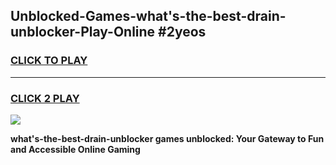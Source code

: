 
## Unblocked-Games-what's-the-best-drain-unblocker-Play-Online #2yeos
<h3>
<a href="https://news.freeplayer.one?title=what's-the-best-drain-unblocker&ref=3">CLICK TO PLAY</a></h3>
<hr>

<h3>
<a href="https://news.freeplayer.one?title=what's-the-best-drain-unblocker&ref=3">CLICK 2 PLAY</a>
  
</h3>

<a href="https://news.freeplayer.one?title=what's-the-best-drain-unblocker&ref=3"><img src="https://clearcache.store/games.png"></a>


**what's-the-best-drain-unblocker games unblocked: Your Gateway to Fun and Accessible Online Gaming**
